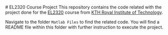 # EL2320 Course Project
This repository contains the code related with the project done for the [EL2320](http://www.kth.se/student/kurser/kurs/EL2320?l=en) course from [KTH Royal Institute of Technology](www.kth.se).

Navigate to the folder `Matlab Files` to find the related code. You will find a README file within this folder with further instruction to execute the project.
